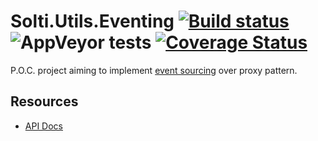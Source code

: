 # Solti.Utils.Eventing [![Build status](https://ci.appveyor.com/api/projects/status/rivaiuo0rmp4hypi/branch/main?svg=true)](https://ci.appveyor.com/project/Sholtee/eventing/branch/main) ![AppVeyor tests](https://img.shields.io/appveyor/tests/sholtee/eventing/master) [![Coverage Status](https://coveralls.io/repos/github/Sholtee/eventing/badge.svg?branch=main)](https://coveralls.io/github/Sholtee/eventing?branch=main)

P.O.C. project aiming to implement [event sourcing](https://learn.microsoft.com/en-us/azure/architecture/patterns/event-sourcing) over proxy pattern.

## Resources
- [API Docs](https://sholtee.github.io/eventing)